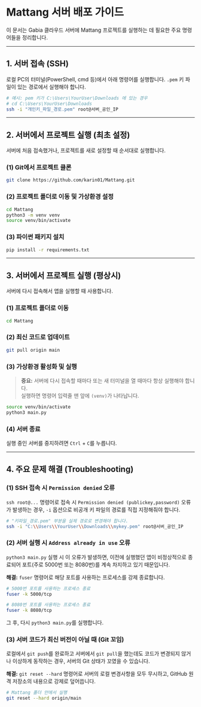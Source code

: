 # Mattang 서버 배포 가이드

이 문서는 Gabia 클라우드 서버에 Mattang 프로젝트를 실행하는 데 필요한 주요 명령어들을 정리합니다.

---

## 1. 서버 접속 (SSH)

로컬 PC의 터미널(PowerShell, cmd 등)에서 아래 명령어를 실행합니다. `.pem` 키 파일이 있는 경로에서 실행해야 합니다.

```bash
# 예시: pem 키가 C:\Users\YourUser\Downloads 에 있는 경우
# cd C:\Users\YourUser\Downloads
ssh -i "개인키_파일_경로.pem" root@서버_공인_IP
```

---

## 2. 서버에서 프로젝트 실행 (최초 설정)

서버에 처음 접속했거나, 프로젝트를 새로 설정할 때 순서대로 실행합니다.

### (1) Git에서 프로젝트 클론
```bash
git clone https://github.com/karin01/Mattang.git
```

### (2) 프로젝트 폴더로 이동 및 가상환경 설정
```bash
cd Mattang
python3 -m venv venv
source venv/bin/activate
```

### (3) 파이썬 패키지 설치
```bash
pip install -r requirements.txt
```
---
## 3. 서버에서 프로젝트 실행 (평상시)

서버에 다시 접속해서 앱을 실행할 때 사용합니다.

### (1) 프로젝트 폴더로 이동
```bash
cd Mattang
```

### (2) 최신 코드로 업데이트
```bash
git pull origin main
```

### (3) 가상환경 활성화 및 실행
> **중요:** 서버에 다시 접속할 때마다 또는 새 터미널을 열 때마다 항상 실행해야 합니다.  
> 실행하면 명령어 입력줄 맨 앞에 `(venv)`가 나타납니다.

```bash
source venv/bin/activate
python3 main.py
```

### (4) 서버 종료
실행 중인 서버를 중지하려면 `Ctrl` + `C`를 누릅니다.

---

## 4. 주요 문제 해결 (Troubleshooting)

### (1) SSH 접속 시 `Permission denied` 오류
`ssh root@...` 명령어로 접속 시 `Permission denied (publickey,password)` 오류가 발생하는 경우, `-i` 옵션으로 비공개 키 파일의 경로를 직접 지정해줘야 합니다.

```bash
# "키파일_경로.pem" 부분을 실제 경로로 변경해야 합니다.
ssh -i "C:\\Users\\YourUser\\Downloads\\mykey.pem" root@서버_공인_IP
```

### (2) 서버 실행 시 `Address already in use` 오류
`python3 main.py` 실행 시 이 오류가 발생하면, 이전에 실행했던 앱이 비정상적으로 종료되어 포트(주로 5000번 또는 8080번)를 계속 차지하고 있기 때문입니다.

**해결:** `fuser` 명령어로 해당 포트를 사용하는 프로세스를 강제 종료합니다.

```bash
# 5000번 포트를 사용하는 프로세스 종료
fuser -k 5000/tcp

# 8080번 포트를 사용하는 프로세스 종료
fuser -k 8080/tcp
```
그 후, 다시 `python3 main.py`를 실행합니다.

### (3) 서버 코드가 최신 버전이 아닐 때 (Git 꼬임)
로컬에서 `git push`를 완료하고 서버에서 `git pull`을 했는데도 코드가 변경되지 않거나 이상하게 동작하는 경우, 서버의 Git 상태가 꼬였을 수 있습니다.

**해결:** `git reset --hard` 명령어로 서버의 로컬 변경사항을 모두 무시하고, GitHub 원격 저장소의 내용으로 강제로 덮어씁니다.

```bash
# Mattang 폴더 안에서 실행
git reset --hard origin/main
``` 